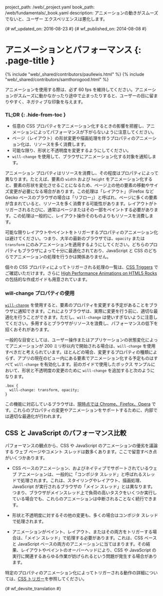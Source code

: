project_path: /web/_project.yaml
book_path: /web/fundamentals/_book.yaml
description: アニメーションの動きがスムーズでないと、ユーザー エクスペリエンスは悪化します。

{# wf_updated_on: 2016-08-23 #}
{# wf_published_on: 2014-08-08 #}

# アニメーションとパフォーマンス {: .page-title }

{% include "web/_shared/contributors/paullewis.html" %}
{% include "web/_shared/contributors/samthorogood.html" %}

アニメーションを使用する際は、必ず 60 fps を維持してください。アニメーションがスムーズに動かなかったり途中で止まったりすると、ユーザーの目に留まりやすく、ネガティブな印象を与えます。

### TL;DR {: .hide-from-toc }
* 任意の CSS プロパティをアニメーション化するときの影響を把握し、アニメーションによってパフォーマンスが下がらないように注意してください。
* ページ（レイアウト）の形状変更や描画処理を伴うプロパティのアニメーション化は、リソースを多く消費します。
* 可能な限り、形状と不透明度を変更するようにしてください。
*  <code>will-change</code> を使用して、ブラウザにアニメーション化する対象を通知します。


アニメーション プロパティはリソースを消費し、その程度はプロパティによって異なります。たとえば、要素の `width` および `height` をアニメーション化すると、要素の形状を変化させることになるため、ページ上の他の要素の移動やサイズ変更が必要になる場合があります。この処理は「レイアウト」（Firefox など Gecko ベースのブラウザの場合は「リフロー」）と呼ばれ、ページに多くの要素が含まれていると、リソースを多く消費する可能性があります。レイアウトがトリガーされるたびに、通常はページまたはその一部をペイントする必要があります。この処理は一般的に、レイアウト操作そのものよりもリソースを消費します。

可能な限りレイアウトやペイントをトリガーするプロパティのアニメーション化は避けてください。つまり、大半の最新のブラウザでは、`opacity` または `transform` にのみアニメーションを適用するようにしてください。どちらのプロパティもブラウザによって十分に最適化されており、JavaScript と CSS のどちらでアニメーションの処理を行うかは関係ありません。

個々の CSS プロパティによってトリガーされる処理の一覧は、[CSS Triggers](http://csstriggers.com) でご確認いただけます。さらに [High Performance Animations on HTML5 Rocks](http://www.html5rocks.com/en/tutorials/speed/high-performance-animations/) の包括的な作成ガイドも用意されています。

###  will-change プロパティの使用

[`will-change`](https://dev.w3.org/csswg/css-will-change/) を使用すると、要素のプロパティを変更する予定があることをブラウザに通知できます。これによりブラウザは、実際に変更を行う前に、適切な最適化を行うことができます。ただし、`will-change` は使いすぎないように注意してください。多用するとブラウザがリソースを浪費し、パフォーマンスの低下を招くおそれがあります。

一般的な目安としては、ユーザー操作またはアプリケーションの状態変化によってアニメーションが 200 ミリ秒以内で開始される場合は、`will-change` を使用すべきだと考えられています。ほとんどの場合、変更するプロパティの種類によらず、アプリの現在のビュー内にある要素でアニメーション化する予定ものはすべて `will-change` を有効化します。前のガイドで使用したボックス サンプルにおいて、形状と不透明度の変更のために `will-change` を追加すると次のようになります。


    .box {
      will-change: transform, opacity;
    }
    

この機能に対応しているブラウザは、[現時点では Chrome、Firefox、Opera](http://caniuse.com/#feat=will-change) です。これらのプロパティの変更やアニメーションをサポートするために、内部では適切な最適化が行われます。

##  CSS と JavaScript のパフォーマンス比較

パフォーマンスの観点から、CSS や JavaScript のアニメーションの優劣を議論する ウェブ ページやコメント スレッドは数多くあります。ここで留意すべき点がいくつかあります。

* CSS ベースのアニメーション、およびネイティブでサポートされているウェブ アニメーションは、一般的に「コンポジタ スレッド」と呼ばれるスレッドで処理されます。これは、スタイリングやレイアウト、描画処理、JavaScript が実行されるブラウザの「メイン スレッド」とは異なります。つまり、ブラウザがメインスレッド上で負荷の高いタスクをいくつか実行している場合でも、これらのアニメーションは中断されることなく続行できます。

* 形状と不透明度に対するその他の変更も、多くの場合はコンポジタ スレッドで処理されます。

* アニメーションがペイント、レイアウト、またはその両方をトリガーする場合は、「メイン スレッド」で処理する必要があります。これは、CSS ベースと JavaScript ベースの両方のアニメーションに当てはまります。その結果、レイアウトやペイントのオーバーヘッドにより、CSS や JavaScript の実行に関連するあらゆる作業が妨げられるという問題が発生する場合があります。

特定のプロパティのアニメーション化によってトリガーされる動作の詳細については、[CSS トリガー](http://csstriggers.com)を参照してください。




{# wf_devsite_translation #}
